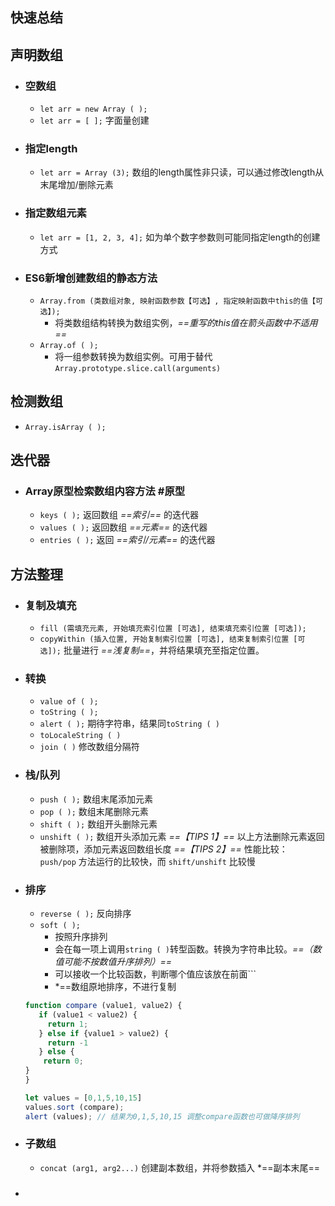 ## 快速总结

## 声明数组
- ### 空数组
     - `let arr = new Array ( );`
     - `let arr = [ ];` 字面量创建
- ### 指定length
     - `let arr = Array (3);` 数组的length属性非只读，可以通过修改length从末尾增加/删除元素
- ### 指定数组元素
     - `let arr = [1, 2, 3, 4];` 如为单个数字参数则可能同指定length的创建方式
- ### ES6新增创建数组的静态方法
     - `Array.from (类数组对象, 映射函数参数【可选】, 指定映射函数中this的值【可选】);`
          - 将类数组结构转换为数组实例，*==重写的this值在箭头函数中不适用==*
     -  `Array.of ( );`  
          - 将一组参数转换为数组实例。可用于替代`Array.prototype.slice.call(arguments)`

 ## 检测数组
- `Array.isArray ( );`

## 迭代器
- ### Array原型检索数组内容方法  #原型 
    - `keys ( );` 返回数组 *==索引==* 的迭代器
    - `values ( );` 返回数组 *==元素==* 的迭代器
    - `entries ( );` 返回 *==索引/元素==* 的迭代器

## 方法整理
- ### 复制及填充
    - `fill (需填充元素, 开始填充索引位置 [可选], 结束填充索引位置 [可选]);`  
    - `copyWithin (插入位置, 开始复制索引位置 [可选], 结束复制索引位置 [可选]);`  批量进行 *==浅复制==*，并将结果填充至指定位置。

- ### 转换
     - `value of ( );`
     - `toString ( );`
     - `alert ( );` 期待字符串，结果同`toString ( )`
     - `toLocaleString ( )`
     - `join ( )` 修改数组分隔符

- ### 栈/队列
     - `push ( );` 数组末尾添加元素
     - `pop ( );` 数组末尾删除元素
     - `shift ( );` 数组开头删除元素
     - `unshift ( );` 数组开头添加元素
       *==【TIPS 1】==* 以上方法删除元素返回被删除项，添加元素返回数组长度
       *==【TIPS 2】==* 性能比较：`push/pop` 方法运行的比较快，而 `shift/unshift` 比较慢

- ### 排序
     - `reverse ( );` 反向排序
     - `soft ( );` 
          - 按照升序排列
          - 会在每一项上调用`string ( )`转型函数。转换为字符串比较。*==（数值可能不按数值升序排列）==*
          - 可以接收一个比较函数，判断哪个值应该放在前面```
          - *==数组原地排序，不进行复制
    ```jsx
    function compare (value1, value2) {
       if (value1 < value2) {
         return 1;
       } else if {value1 > value2) {
         return -1
       } else {
        return 0;
    }
    }
    
    let values = [0,1,5,10,15]
    values.sort (compare);
    alert (values); // 结果为0,1,5,10,15 调整compare函数也可做降序排列
    ```
- ### 子数组
    -  `concat (arg1, arg2...)` 创建副本数组，并将参数插入 *==副本末尾==

- ###